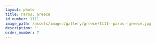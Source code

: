 ```yaml
---
layout: photo
title: Paros, Greece
id_number: 1111
image_path: /assets/images/gallery/greece/1111--paros--greece.jpg
description: ''
order_number: 7
---
```

